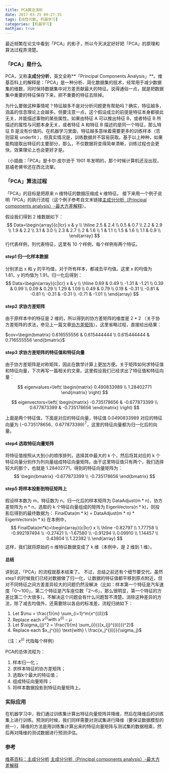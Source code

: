 ```yaml
---
title: PCA算法浅析
date: 2017-03-25 09:27:35
tags: [线性代数, 机器学习]
categories: [机器学习]
mathjax: true
---
```


最近频繁在论文中看到「PCA」的影子，所以今天决定好好把「PCA」的原理和算法过程弄清楚。

### 「PCA」是什么
PCA，又称**主成分分析**，英文全称**「Principal Components Analysis」**。维基百科上的解释是：「PCA」是一种分析、简化数据集的技术，经常用于减少数据集的维数，同时保持数据集中对方差贡献最大的特征。说得通俗一点，就是把数据集中重要的特征保存下来，把不重要的特征去除掉。
<!--more-->
为什么要做这种事情呢？特征越多不是对分析问题更有帮助吗？确实，特征越多，涵盖的信息理论上会越多。但要注意一点，这个假设成立的前提是特征本身都彼此无关，并能描述事物的某些属性。如果由特征 A 可以推出特征 B，或者特征 B 所描述的属性与问题本身无关，或者特征 A 和特征 B 描述的是同一个特征，那么特征 B 是没有价值的。在机器学习里面，特征越多意味着需要更多的训练样本（否则容易 underfit ），但真实情况是，训练数据并不容易获取。基于以上种种，如果能构提取出特征的主要部分，那么，不仅数据将变得简单清晰，训练过程也会更快，效果理论上也会更好才是。

（小插曲：「PCA」是卡尔·皮尔逊于 1901 年发明的，那个时候计算机还没出现，慈禧老佛爷还在西北流窜。

### 「PCA」算法过程
「PCA」的目标是把原来 n 维特征的数据压缩成 k 维特征。
接下来用一个例子说明「PCA」的执行流程（这个例子参考自文末链接[主成分分析（Principal components analysis）-最大方差解释](http://www.cnblogs.com/jerrylead/archive/2011/04/18/2020209.html)）。

假设我们得到 2 维数据如下：
$$
Data=\begin{array}{c|lcr} x & y \\ \hline 2.5 & 2.4 \\ 0.5 & 0.7 \\ 2.2 & 2.9 \\ 1.9 & 2.2 \\ 3.1 & 3.0 \\ 2.3 & 2.7 \\ 2 & 1.6 \\ 1 & 1.1 \\ 1.5 & 1.6 \\ 1.1 & 0.9 \\  \end{array}
$$
行代表样例，列代表特征，这里有 10 个样例，每个样例有两个特征。

#### step1 归一化样本数据
分别求出 x 和 y 的平均值，对于所有样本，都减去平均值。这里 x 的均值为 1.81，y 的均值为 1.91。归一化后得到：
$$
Data=\begin{array}{c|lcr} x & y \\ \hline 0.69 & 0.49 \\ -1.31 & -1.21 \\ 0.39 & 0.99 \\ 0.09 & 0.29 \\ 1.29 & 1.09 \\ 0.49 & 0.79 \\ 0.19 & -0.31 \\ -0.81 & -0.81 \\ -0.31 & -0.31 \\ -0.71 & -1.01 \\  \end{array}
$$

#### step2 求协方差矩阵
由于原样本中的特征是 2 维的，所以得到的协方差矩阵的维度是 $2*2$ （关于协方差矩阵的求法，参见上一篇文章[协方差矩阵](https://jermmy.github.io/2017/03/19/2017-3-19-covariance-matrix/)）。这里省略过程，直接给出结果：

$cov=\begin{bmatrix} 0.616555556 & 0.615444444 \\ 0.615444444 & 0.716555556 \end{bmatrix}$

#### step3 求协方差矩阵的特征值和特征向量
由于协方差矩阵是对称矩阵，因此在数学计算上更加方便。关于矩阵如何求特征值和特征向量，下次再写一篇相关的文章。这里假设我们已经求出了特征值和特征向量：

$$
eigenvalues=\left( \begin{matrix} 0.490833989 \\ 1.28402771 \end{matrix} \right)
$$

$$
eigenvectors=\left( \begin{matrix} -0.735178656 & -0.677873399 \\ 0.677873399 & -0.735178656 \end{matrix} \right)
$$

上面是两个特征值，下面是对应的特征向量，特征值 0.0490833989 对应的特征向量为 $(-0.735178656， 0.677873399)^T$，这里的特征向量都为归一化后的向量。

#### step4 选取特征向量矩阵
将特征值按照从大到小的顺序排列，选择其中最大的 k 个，然后将其对应的 k 个特征向量分别作为列向量组成特征向量矩阵。由于这里特征值只有两个，我们选择较大的那个，也就是 1.28402771，得到的特征向量矩阵为：
$$
\begin{bmatrix}  -0.677873399 \\ -0.735178656 \end{bmatrix}
$$

#### step5  将样本投影到特征矩阵上
假设样本数为 m，特征数为 n，归一化后的样本矩阵为 DataAdjust(m \* n)，协方差矩阵为 n \* n，选取的 k 个特征向量组成的矩阵为 EigenVectors(n \* k)，则投影后得到的最终数据为：
FinalData(m \* k) = DataAdjust(m \* n) \* EigenVectors(n \* k)
在本例中，
$$
FinalData(m*k)=\begin{array}{c|lcr} x \\ \hline -0.82797 \\ 1.77758 \\ -0.992197494 \\ -0.27421 \\ -1.67580 \\ -0.91294 \\ 0.09910 \\ 1.14457 \\ 0.43804 \\ 1.22382 \\  \end{array}
$$
这样，我们就将原始的 n 维特征数据变成了 k 维（本例中，是 2 维到 1 维）。

#### 总结
讲到这，「PCA」的流程就基本结束了。
不过，总结之前还有个细节要交代。虽然 step1 的时候我们已经对数据做了归一化，让数据的特征值都平移到原点附近，但对不同特征之间方差差异较大的问题仍然没解决（比如：样本第一个特征是汽车速度「0～100」，第二个特征是汽车座位数「2～6」，那么很明显，第一个特征的方差比第二个大很多）。不解决这个问题会有什么问题暂不清楚。消除这种差异的方法，除了减去均值外，还需要除以各自的标准差，流程归纳如下：

1. Let $\mu = \frac{1}{m} \sum_{i=1}^m{x^{(i)}}$
2. Replace each $x^{(i)} \text{with} \  x^{(i)}-\mu$
3. Let $\sigma_{j}^2 = \frac{1}{m} \sum_{i}{({x_{j}^{(i)}})^2}$
4. Replace each $x_j^{(i)} \text{with} \  \frac{x_j^{(i)}}{\sigma_j}$

（注：$x^{(i)}$ 代指每个样例）

PCA的总体流程为：
1. 样本归一化；
2. 求样本特征的协方差矩阵；
3. 选取k个最大的特征值；
4. 组成特征向量矩阵；
5. 将样本数据投影到特征向量矩阵上。


### 实际应用

在机器学习中，我们通过训练集计算出特征向量矩阵并降维，然后在降维后的训练集上进行训练。预测的时候，我们同样需要对测试集进行降维（要保证数据模型的统一），降维的方法是用训练集计算出来的特征向量矩阵与测试集的数据相乘，然后再对降维的测试数据进行预测评估。

### 参考
[维基百科：主成分分析](https://zh.wikipedia.org/wiki/%E4%B8%BB%E6%88%90%E5%88%86%E5%88%86%E6%9E%90)
[主成分分析（Principal components analysis）-最大方差解释](http://www.cnblogs.com/jerrylead/archive/2011/04/18/2020209.html)





